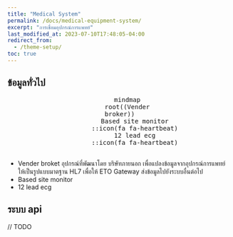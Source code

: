 ```yaml
---
title: "Medical System"
permalink: /docs/medical-equipment-system/
excerpt: "การเชื่อมอุปกรณ์การแพทย์"
last_modified_at: 2023-07-10T17:48:05-04:00
redirect_from:
  - /theme-setup/
toc: true
---
```


## ข้อมูลทั่วไป

<div align="center">
  <pre class="mermaid">
    mindmap
    root((Vender<br/>broker))
        Based site monitor
        ::icon(fa fa-heartbeat)
        12 lead ecg
        ::icon(fa fa-heartbeat)
  </pre>
</div>

- Vender broket อุปกรณ์ที่พัฒนาโดย บริษัทภายนอก เพื่อแปลงข้อมูลจากอุปกรณ์การแพทย์ ให้เป็นรูปแบบมาตฐาน HL7 เพื่อให้ ETO Gateway ส่งข้อมูลไปยังระบบอื่นต่อไป
- Based site monitor
- 12 lead ecg

## ระบบ api
// TODO
<!-- <div>
<iframe src="/eto-doc/openapi-1.html" title="ETO api"></iframe>
</div> -->

<div>
  <!DOCTYPE html>
  <html lang="en">

  <head>
      <meta charset="UTF-8">
      <meta name="viewport" content="width=device-width, initial-scale=1">
      <link rel="stylesheet" type="text/css"
          href="https://cdnjs.cloudflare.com/ajax/libs/swagger-ui/5.1.0/swagger-ui.min.css">
      <title>ETO api</title>

  <body>
      <div id="openapi">
          <script src="https://cdnjs.cloudflare.com/ajax/libs/swagger-ui/5.1.0/swagger-ui-bundle.min.js"></script>
          <script>
              window.onload = function () {
                  const ui = SwaggerUIBundle({
                      url: "/eto-doc/assets/openapi/vitual-1.json",
                      dom_id: "#openapi"
                  })
              }
          </script>
  </body>
</div>
